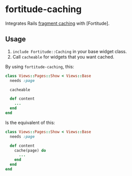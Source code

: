 fortitude-caching
====

Integrates Rails [fragment caching]() with [Fortitude].

## Usage

1. `include Fortitude::Caching` in your base widget class.
2. Call `cacheable` for widgets that you want cached.

By using `fortitude-caching`, this:

```rb
class Views::Pages::Show < Views::Base
  needs :page

  cacheable

  def content
    ...
  end
end
```

Is the equivalent of this:

```rb
class Views::Pages::Show < Views::Base
  needs :page

  def content
    cache(page) do
      ...
    end
  end
end
```
